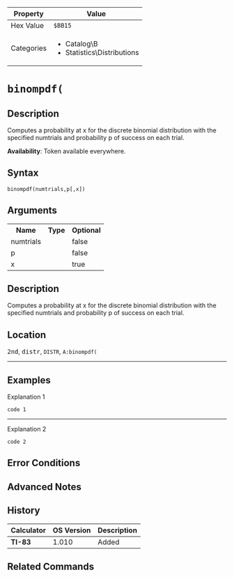 | Property      | Value |
|---------------|-------|
| Hex Value     | `$BB15`|
| Categories    | <ul><li>Catalog\B</li><li>Statistics\Distributions</li></ul> |

# `binompdf(`

## Description
Computes a probability at x for the discrete binomial distribution with the specified numtrials and probability p of success on each trial.


<b>Availability</b>: Token available everywhere.

## Syntax
`binompdf(numtrials,p[,x])`

## Arguments
<table>
<tr><th>Name</th><th>Type</th><th>Optional</th></tr>

<tr><td>numtrials</td><td></td><td>false</td></tr>

<tr><td>p</td><td></td><td>false</td></tr>

<tr><td>x</td><td></td><td>true</td></tr>

</table>

## Description
Computes a probability at x for the discrete binomial distribution with the specified numtrials and probability p of success on each trial.

## Location
<kbd>2nd</kbd>, <kbd>distr</kbd>, `DISTR`, `A:binompdf(`
<hr>

## Examples

Explanation 1
```ti-basic
code 1
```
---
Explanation 2
```ti-basic
code 2
```

## Error Conditions


## Advanced Notes


## History
| Calculator | OS Version | Description |
|------------|------------|-------------|
| <b>TI-83</b> | 1.010 | Added

## Related Commands

    